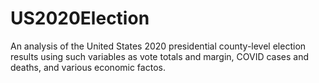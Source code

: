 # US2020Election
An analysis of the United States 2020 presidential county-level election results using such variables as vote totals and margin, COVID cases and deaths, and various economic factos.
